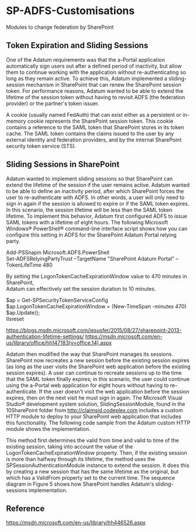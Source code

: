 # SP-ADFS-Customisations

Modules to change federation by SharePoint

## Token Expiration and Sliding Sessions
One of the Adatum requirements was that the a-Portal application automatically sign users out after a defined period of inactivity, but allow them to continue working with the application without re-authenticating so long as they remain active. To achieve this, Adatum implemented a sliding-session mechanism in SharePoint that can renew the SharePoint session token. For performance reasons, Adatum wanted to be able to extend the lifetime of the session token without having to revisit ADFS (the federation provider) or the partner's token issuer.

A cookie (usually named FedAuth) that can exist either as a persistent or in-memory cookie represents the SharePoint session token. This cookie contains a reference to the SAML token that SharePoint stores in its token cache. The SAML token contains the claims issued to the user by any external identity and federation providers, and by the internal SharePoint security token service (STS).

## Sliding Sessions in SharePoint
<P>
Adatum wanted to implement sliding sessions so that SharePoint can extend the lifetime of the session if the user remains active. Adatum wanted to be able to define an inactivity period, after which SharePoint forces the user to re-authenticate with ADFS. In other words, a user will only need to sign in again if the session is allowed to expire or if the SAML token expires. In this scenario, the session lifetime will be less than the SAML token lifetime.
To implement this behavior, Adatum first configured ADFS to issue SAML tokens with a lifetime of eight hours. The following Microsoft Windows® PowerShell® command-line interface script shows how you can configure this setting in ADFS for the SharePoint Adatum Portal relying party.
</P>
Add-PSSnapin Microsoft.ADFS.PowerShell <BR>
Set-ADFSRelyingPartyTrust –TargetName "SharePoint Adatum Portal" –TokenLifeTime 480 <BR> 

By setting the LogonTokenCacheExpirationWindow value to 470 minutes in SharePoint, <BR> 
Adatum can effectively set the session duration to 10 minutes.

$ap = Get-SPSecurityTokenServiceConfig <BR>
$ap.LogonTokenCacheExpirationWindow = (New-TimeSpan -minutes 470) <BR>
$ap.Update(); <BR>
IIsreset <BR> 

https://blogs.msdn.microsoft.com/jesusfer/2015/08/27/sharepoint-2013-authentication-lifetime-settings/ 
https://msdn.microsoft.com/en-us/library/office/hh147183(v=office.14).aspx 

Adatum then modified the way that SharePoint manages its sessions. SharePoint now recreates a new session before the existing session expires (as long as the user visits the SharePoint web application before the existing session expires). A user can continue to recreate sessions up to the time that the SAML token finally expires; in this scenario, the user could continue using the a-Portal web application for eight hours without having to re-authenticate. If the user doesn't visit the web application before the session expires, then on the next visit he must sign in again. The Microsoft Visual Studio® development system solution, SlidingSessionModule, found in the 10SharePoint folder from http://claimsid.codeplex.com includes a custom HTTP module to deploy to your SharePoint web application that includes this functionality. The following code sample from the Adatum custom HTTP module shows the implementation.

This method first determines the valid from time and valid to time of the existing session, taking into account the value of the LogonTokenCacheExpirationWindow property. Then, if the existing session is more than halfway through its lifetime, the method uses the SPSessionAuthenticationModule instance to extend the session. It does this by creating a new session that has the same lifetime as the original, but which has a ValidFrom property set to the current time.
The sequence diagram in Figure 5 shows how SharePoint handles Adatum's sliding-sessions implementation.

## Reference 
https://msdn.microsoft.com/en-us/library/hh446526.aspx 

